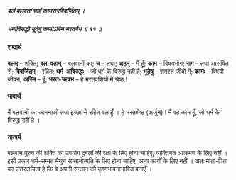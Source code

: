 ##### बलं बलवतां चाहं कामरागविवर्जितम् ।
##### धर्माविरुद्धो भूतेषु कामोऽस्मि भरतर्षभ ॥ ११ ॥

#### शब्दार्थ

**बलम्** – शक्ति; **बल-वताम्** – बलवानों का; **च** – तथा; **अहम्** – मैं हूँ; **काम** – विषयभोग; **राग** – तथा आसक्ति से; **विवर्जितम्** – रहित; **धर्म-अविरुद्धः** – जो धर्म के विरुद्ध नहीं है; **भूतेषु** – समस्त जीवों में; **कामः** – विषयी जीवन; **अस्मि** – हूँ; **भरत-ऋषभ** – हे भरतवंशियों में श्रेष्ठ !

#### भावार्थ

मैं बलवानों का कामनाओं तथा इच्छा से रहित बल हूँ । हे भरतश्रेष्ठ (अर्जुन) ! मैं वह काम हूँ, जो धर्म के विरुद्ध नहीं है ।

#### तात्पर्य

बलवान पुरुष की शक्ति का उपयोग दुर्बलों की रक्षा के लिए होना चाहिए, व्यक्तिगत आक्रमण के लिए नहीं । इसी प्रकार धर्म-सम्मत मैथुन सन्तानोत्पति के लिए होना चाहिए, अन्य कार्यों के लिए नहीं । अतः माता-पिता का उत्तरदायित्व है कि वे अपनी सन्तान को कृष्णभावनाभावित बनाएँ ।